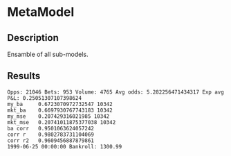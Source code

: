 # MetaModel

## Description

Ensamble of all sub-models.

## Results

```
Opps: 21046 Bets: 953 Volume: 4765 Avg odds: 5.282256471434317 Exp avg P&L: 0.25051307107398624
my_ba     0.6723070972732547 10342
mkt_ba    0.6697930767743183 10342
my_mse    0.207429316021985 10342
mkt_mse   0.20741011875377038 10342
ba corr   0.9501063624057242
corr r    0.9802783731104069
corr r2   0.9609456887879861
1999-06-25 00:00:00 Bankroll: 1300.99
```
